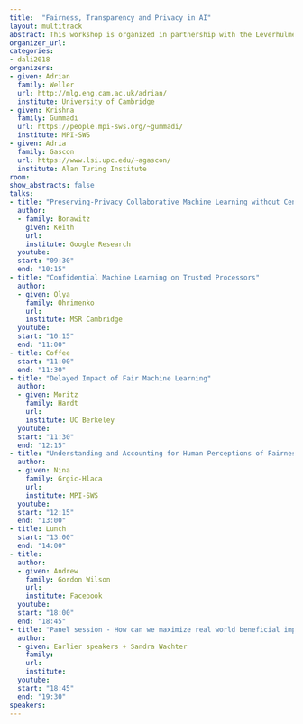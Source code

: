 ```yaml
---
title:  "Fairness, Transparency and Privacy in AI"
layout: multitrack
abstract: This workshop is organized in partnership with the Leverhulme Centre for the Future of Intelligence. </br></br>
organizer_url: 
categories:
- dali2018
organizers:
- given: Adrian 
  family: Weller
  url: http://mlg.eng.cam.ac.uk/adrian/
  institute: University of Cambridge
- given: Krishna
  family: Gummadi
  url: https://people.mpi-sws.org/~gummadi/
  institute: MPI-SWS
- given: Adria
  family: Gascon
  url: https://www.lsi.upc.edu/~agascon/
  institute: Alan Turing Institute
room: 
show_abstracts: false
talks:
- title: "Preserving-Privacy Collaborative Machine Learning without Centralized Training Data"
  author:
  - family: Bonawitz
    given: Keith
    url: 
    institute: Google Research
  youtube: 
  start: "09:30"
  end: "10:15" 
- title: "Confidential Machine Learning on Trusted Processors"
  author:
  - given: Olya 
    family: Ohrimenko
    url: 
    institute: MSR Cambridge
  youtube: 
  start: "10:15"
  end: "11:00" 
- title: Coffee
  start: "11:00"
  end: "11:30"
- title: "Delayed Impact of Fair Machine Learning"
  author: 
  - given: Moritz
    family: Hardt
    url: 
    institute: UC Berkeley
  youtube: 
  start: "11:30"
  end: "12:15" 
- title: "Understanding and Accounting for Human Perceptions of Fairness in Algorithmic Decision Making"
  author: 
  - given: Nina
    family: Grgic-Hlaca
    url: 
    institute: MPI-SWS
  youtube: 
  start: "12:15"
  end: "13:00" 
- title: Lunch
  start: "13:00"
  end: "14:00"
- title: 
  author:
  - given: Andrew
    family: Gordon Wilson
    url: 
    institute: Facebook
  youtube: 
  start: "18:00"
  end: "18:45"
- title: "Panel session - How can we maximize real world beneficial impact?"
  author:
  - given: Earlier speakers + Sandra Wachter
    family:
    url: 
    institute: 
  youtube: 
  start: "18:45"
  end: "19:30"
speakers:
---
```

